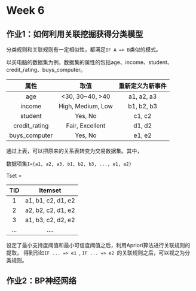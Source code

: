 # Week 6

## 作业1：如何利用关联挖掘获得分类模型

分类规则和关联规则有一定相似性，都满足`IF A => B`类似的模式。

以买电脑的数据集为例，数据集的属性的包括age、income、student、credit_rating、buys_computer。

|       属性      |         取值         |  重新定义为新事件  |
| :-----------: | :----------------: | :--------: |
|      age      | &lt;30, 30~40, >40 | a1, a2, a3 |
|     income    |  High, Medium, Low | b1, b2, b3 |
|    student    |       Yes, No      |   c1, c2   |
| credit_rating |   Fair, Excellent  |   d1, d2   |
| buys_computer |       Yes, No      |   e1, e2   |

通过上表，可以把原来的关系表转变为交易数据集。其中，

数据项集`I={a1, a2, a3, b1, b2, b3, ..., e1, e2}`

Tset =

| TID |       Itemset      |
| :-: | :----------------: |
|  1  | a1, b1, c2, d1, e2 |
|  2  | a2, b2, c2, d1, e2 |
|  3  | a1, b3, c2, d2, e2 |
| ... |        ....        |

设定了最小支持度阈值和最小可信度阈值之后，利用Apriori算法进行关联规则的提取，
得到形如```IF ... => e1 ```, ```IF ... => e2 ```的关联规则之后，可以视之为分类规则。

## 作业2：BP神经网络
